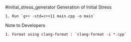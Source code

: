 #initial_stress_generator
Generation of Initial Stress

    1. Run `g++ -std=c++11 main.cpp -o main`

Note to Developers

    1. Format using clang-format : `clang-format -i *.cpp`